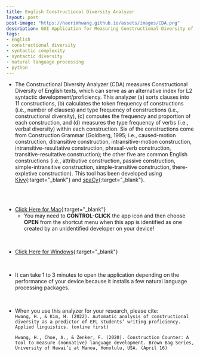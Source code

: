 ```yaml
---
title: English Constructional Diversity Analyzer
layout: post
post-image: "https://haerimhwang.github.io/assets/images/CDA.png"
description: GUI Application for Measuring Constructional Diversity of English Texts
tags:
- English
- constructional diversity
- syntactic complexity
- syntactic diversity
- natural language processing
- python
---
```


* The Constructional Diversity Analyzer (CDA) measures Constructional Diversity of English texts, which can serve as an alternative index for L2 syntactic development/proficiency. This analyzer (a) sorts clauses into 11 constructions, (b) calculates the token frequency of constructions (i.e., number of clauses) and type frequency of constructions (i.e., constructional diversity), (c) computes the frequency and proportion of each construction, and (d) measures the type frequency of verbs (i.e., verbal diversity) within each construction. Six of the constructions come from Construction Grammar (Goldberg, 1995; i.e., caused-motion construction, ditransitive construction, intransitive-motion construction, intransitive-resultative construction, phrasal-verb construction, transitive-resultative construction); the other five are common English constructions (i.e., attributive construction, passive construction, simple-intransitive construction, simple-transitive construction, there-expletive construction). This tool has been developed using [Kivy](https://kivy.org/#home){:target="_blank"} and [spaCy](https://spacy.io/){:target="_blank"}.
<br>
<br>

* [Click Here for Mac](https://drive.google.com/file/d/12Gk2Lx2dsiNqM9gjv7Y_c1PHmKRyd5iY/view?usp=sharing){:target="_blank"} <br>
    * You may need to **CONTROL-CLICK** the app icon and then choose **OPEN** from the shortcut menu when this app is identified as one created by an unidentified developer on your device!  
<br>
        
* [Click Here for Windows](https://drive.google.com/file/d/1tvhqda8o9LwyMPgI8NR8qVPQOVRVi5ln/view?usp=sharing){:target="_blank"}  
<br>      
    
* It can take 1 to 3 minutes to open the application depending on the performance of your device because it installs a few natural language processing packages.  
<br>
    
* When you use this analyzer for your research, please cite:  
    `Hwang, H., & Kim, H. (2022). Automatic analysis of constructional diversity as a predictor of EFL students’ writing proficiency. Applied linguistics. (online first)`  
   
     `Hwang, H., Choe, A., & Zenker, F. (2020). Construction Counter: A tool to measure (nonnative) language development. Brown Bag Series, University of Hawai‘i at Mānoa, Honolulu, USA. (April 16)`  
